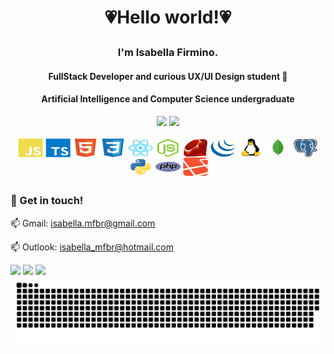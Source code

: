 # <p align="center"> 💗Hello world!💗 </p>




### <p align="center"> I'm Isabella Firmino. </p> 
<!-- #### <p align="center"> I'm from Amazonas, Brazil, and I'm  passionate about programming and for the study of science.</p> -->
#### <p align="center"> FullStack Developer and curious UX/UI Design student 🎨</p>
#### <p align="center"> Artificial Intelligence and Computer Science undergraduate </p>
<!-- #### <p align="center">I studied Full Stack Web Development at <a href="https://sejaalphaedtech.org.br/">Alpha EdTech</a> code academy</p> -->
<!-- #### <p align="center"> And I'm currently working as an Full Stack Developer at the <a href="https://alphalumen.org.br/">Instituto Alpha Lumen</a> 💚</p> -->


 <div align="center">
 <a href="https://github.com/isobew"></a>
  <img height="180em" src="https://github-readme-stats.vercel.app/api?username=isobew&show_icons=true&theme=dracula&include_all_commits=true&count_private=true"/>
  <img height="180em" src="https://github-readme-stats.vercel.app/api/top-langs/?username=isobew&layout=compact&langs_count=7&theme=dracula"/>
</div>
<div align='center' style="display: inline_block"><br />
  <img align="center" alt="Js" height="30" width="40" src="https://raw.githubusercontent.com/devicons/devicon/master/icons/javascript/javascript-plain.svg"/>
  <img align="center" alt="Ts" height="30" width="40" src="https://raw.githubusercontent.com/devicons/devicon/master/icons/typescript/typescript-plain.svg"/>
  <img align="center" alt="HTML" height="30" width="40" src="https://raw.githubusercontent.com/devicons/devicon/master/icons/html5/html5-original.svg"/>
  <img align="center" alt="CSS" height="30" width="40" src="https://raw.githubusercontent.com/devicons/devicon/master/icons/css3/css3-original.svg"/>
  <img align="center" alt="React" height="30" width="40" src="https://raw.githubusercontent.com/devicons/devicon/master/icons/react/react-original.svg"/>
  <img align="center" alt="Nodejs" height="30" width="40" src="https://raw.githubusercontent.com/devicons/devicon/master/icons/nodejs/nodejs-original.svg"/>
  <img align="center" alt="Ruby" height="30" width="40" src="https://raw.githubusercontent.com/devicons/devicon/master/icons/ruby/ruby-original.svg"/>
  <img align="center" alt="Jquery" height="30" width="40" src="https://raw.githubusercontent.com/devicons/devicon/master/icons/jquery/jquery-original.svg"/>
  <img align="center" alt="Linux" height="30" width="40" src="https://raw.githubusercontent.com/devicons/devicon/master/icons/linux/linux-original.svg"/>
  <img align="center" alt="Mongodb" height="30" width="40" src="https://raw.githubusercontent.com/devicons/devicon/master/icons/mongodb/mongodb-original.svg"/>
  <img align="center" alt="Postgresql" height="30" width="40" src="https://raw.githubusercontent.com/devicons/devicon/master/icons/postgresql/postgresql-original.svg"/>
  <img align="center" alt="Python" height="30" width="40" src="https://raw.githubusercontent.com/devicons/devicon/master/icons/python/python-original.svg"/>
  <img align="center" alt="PHP" height="30" width="40" src="https://raw.githubusercontent.com/devicons/devicon/master/icons/php/php-original.svg"/>
 <img align="center" alt="PHP" height="30" width="40" src="https://raw.githubusercontent.com/devicons/devicon/master/icons/laravel/laravel-plain.svg"/>
  <!--<img align="right" alt="Bel-gif" height="180" width="180" src="https://www.criarbanner.com.br/criargifs/a/7acc43c282a28704320e22ef771d8e21.gif">-->
<!--   <img align="right" alt="Bel-gif" height="180" width="180" src="https://user-images.githubusercontent.com/78851164/133872890-ee677be0-a572-445a-ac15-4626b73a314c.gif" /> -->
</div>
   
   ##
<div>
 <h3> 💬 Get in touch! </h3> 
  <p>📫 Gmail: <a href="mailto:isabella.mfbr@gmail.com">isabella.mfbr@gmail.com</a> </p>
  <p>📫 Outlook: <a href="mailto:isabella.mfbr@gmail.com">isabella_mfbr@hotmail.com</a> </p>
<!--     <a href="" target="_blank"><img src="https://img.shields.io/badge/YouTube-FF0000?style=for-the-badge&logo=youtube&logoColor=white" target="_blank"></a> -->
    <a href="https://instagram.com/isobew" target="_blank"><img src="https://img.shields.io/badge/-Instagram-%23E4405F?style=for-the-badge&logo=instagram&logoColor=white" target="_blank"></a>
<!-- <a href="https://discord.gg/" target="_blank"><img src="https://img.shields.io/badge/Discord-7289DA?style=for-the-badge&logo=discord&logoColor=white" target="_blank"></a>--> 
    <a href = "mailto:isabella.mfbr@gmail.com"><img src="https://img.shields.io/badge/-Gmail-%23333?style=for-the-badge&logo=gmail&logoColor=white" target="_blank"></a>
    <a href="https://www.linkedin.com/in/isabellafirmino" target="_blank"><img src="https://img.shields.io/badge/-LinkedIn-%230077B5?style=for-the-badge&logo=linkedin&logoColor=white" target="_blank"></a> </br>
</div>

<!--  <img src='https://activity-graph.herokuapp.com/graph?username=isobew&custom_title=Isabella%20Firmino%27s%20Contribution%20Graph&bg_color=161b22&color=c950a1&line=ffffff&point=c950a1&hide_border=true'/> -->
 <div align='center'>
  <img margin='0 auto' alt='Snake animation' src='https://github.com/isobew/isobew/blob/output/github-contribution-grid-snake.svg' />
 </div>
 
<!--  ![Snake animation](link) -->

<!--  ![Gif](https://user-images.githubusercontent.com/78851164/133872890-ee677be0-a572-445a-ac15-4626b73a314c.gif) -->

<!--
**isobew/isobew** is a ✨ _special_ ✨ repository because its `README.md` (this file) appears on your GitHub profile.

Here are some ideas to get you started:

- 🔭 I’m currently working on ...
- 🌱 I’m currently learning ...
- 👯 I’m looking to collaborate on ...
- 🤔 I’m looking for help with ...
- 💬 Ask me about ...
- 📫 How to reach me: ...
- 😄 Pronouns: ...
- ⚡ Fun fact: ...
-->
